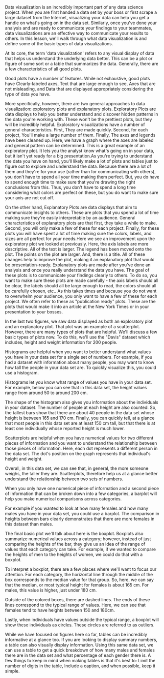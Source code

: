 Data visualization is an incredibly important part of any data science project. When you are first handed a data set by your boss or first scrape a large dataset from the Internet, visualizing your data can help you get a handle on what's going on in the data set. Similarly, once you've done your analysis and are ready to communicate your findings to your teammates, data visualizations are an effective way to communicate your results to others. In this lesson, we'll walk through what data visualization is and define some of the basic types of data visualizations.

At its core, the term 'data visualization' refers to any visual display of data that helps us understand the underlying data better. This can be a plot or figure of some sort or a table that summarizes the data. Generally, there are a few characteristics of all good plots.

Good plots have a number of features. While not exhaustive, good plots have Clearly-labeled axes, Text that are large enough to see, Axes that are not misleading, and Data that are displayed appropriately considering the type of data you have.

More specifically, however, there are two general approaches to data visualization: exploratory plots and explanatory plots. Exploratory Plots are data displays to help you better understand and discover hidden patterns in the data you're working with. These won't be the prettiest plots, but they will be incredibly helpful. Exploratory visualizations have a number of general characteristics. First, They are made quickly. Second, for each project, You'll make a large number of them. Finally, The axes and legends have been cleaned up. Here, we have a graph where the axes are labeled and general pattern can be determined. This is a great example of an exploratory plot. It lets you the analyst know what's going on in your data, but it isn't yet ready for a big presentation.As you're trying to understand the data you have on hand, you'll likely make a lot of plots and tables just to figure out to explore and understand the data. Because there are a lot of them and they're for your use (rather than for communicating with others), you don't have to spend all your time making them perfect. But, you do have to spend enough time to make sure that you're drawing the right conclusions from this. Thus, you don't have to spend a long time considering what colors are perfect on these, but you do want to make sure your axis are not cut off.  

On the other hand, Explanatory Plots are data displays that aim to communicate insights to others. These are plots that you spend a lot of time making sure they're easily interpretable by an audience. General characteristics of explanatory plots are that first, they take a while to make. Second, you will only make a few of these for each project. Finally, for these plots you will have spent a lot of time making sure the colors, labels, and sizes are all perfect for your needs.Here we see  an improvement upon the exploratory plot we looked at previously. Here, the axis labels are more descriptive. All of the text is larger. The legend has been moved onto the plot. The points on the plot are larger. And, there is a title. All of these changes help to improve the plot, making it an explanatory plot that would be presentation-ready. Explanatory plots are made after you've done an analysis and once you really understand the data you have. The goal of these plots is to communicate your findings clearly to others. To do so, you want to make sure these plots are made carefully - the axis labels should all be clear, the labels should all be large enough to read, the colors should all be carefully chosen, etc.. As this takes times and because you do not want to overwhelm your audience, you only want to have a few of these for each project. We often refer to these as "publication ready" plots. These are the plots that would make it into an article at the New York Times or in your presentation to your bosses.

In the last two figures, we saw data displayed as both an exploratory plot and an explanatory plot. That plot was an example of a scatterplot. However, there are many types of plots that are helpful. We'll discuss a few basic types of plots now. To do this, we'll use the "Davis" dataset which includes, height and weight information for 200 people.

Histograms are helpful when you want to better understand what values you have in your data set for a single set of numbers. For example, if you had a dataset with information about many people, you may want to know how tall the people in your data set are. To quickly visualize this, you could use a histogram. 

Histograms let you know what range of values you have in your data set. For example, below you can see that in this data set, the height values range from around 50 to around 200 cm. 

The shape of the histogram also gives you information about the individuals in your dataset. The number of people at each height are also counted. So, the tallest bars show that there are about 40 people in the data set whose height is between 165 and 170 cm. Finally, you can quickly tell, at a glance that most people in this data set are at least 150 cm tall, but that there is at least one individually whose reported height is much lower. 

Scatterplots are helpful when you have numerical values for two different pieces of information and you want to understand the relationship between those pieces of information. Here, each dot represents a different person in the data set. The dot's position on the graph represents that individual's height and weight. 

Overall, in this data set, we can see that, in general, the more someone weighs, the taller they are. Scatterplots, therefore help us at a glance better understand the relationship between two sets of numbers.

When you only have one numerical piece of information and a second piece of information that can be broken down into a few categories, a barplot will help you make numerical comparisons across categories. 

For example if you wanted to look at how many females and how many males you have in your data set, you could use a barplot. The comparison in heights between bars clearly demonstrates that there are more females in this dataset than males. 

The final basic plot we'll talk about here is the boxplot. Boxplots also summarize numerical values across a category; however, instead of just comparing the heights of the bar, they give us an idea of the range of values that each category can take. For example, if we wanted to compare the heights of men to the heights of women, we could do that with a boxplot.

To interpret a boxplot, there are a few places where we'll want to focus our attention. For each category, the horizontal line through the middle of the box corresponds to the median value for that group. So, here, we can say that the median, or most typical height for females is about 165 cm. For males, this value is higher, just under 180 cm. 

Outside of the colored boxes, there are dashed lines. The ends of these lines correspond to the typical range of values. Here, we can see that females tend to have heights between 150 and 180cm. 

Lastly, when individuals have values outside the typical range, a boxplot will show these individuals as circles. These circles are referred to as outliers.

While we have focused on figures here so far, tables can be incredibly informative at a glance too. If you are looking to display summary numbers, a table can also visually display information. Using this same data set, we can use a table to get a quick breakdown of how many males and females there are in the data set and what percentage of each gender there is. A few things to keep in mind when making tables is that it's best to: Limit the number of digits in the table, Include a caption, and when possible, keep it simple.